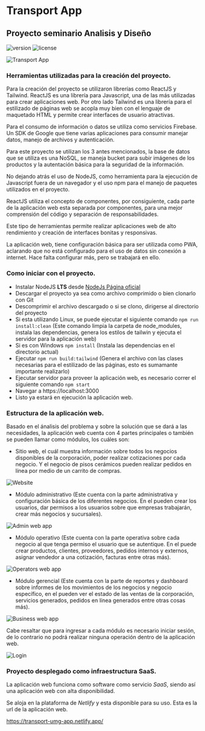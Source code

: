 # Transport App

## Proyecto seminario Analisis y Diseño

![version](https://img.shields.io/badge/version-1.1.0-blue.svg) ![license](https://img.shields.io/badge/license-MIT-blue.svg)

![Transport App](https://i.imgur.com/HBhU6kL.png)

### Herramientas utilizadas para la creación del proyecto.

Para la creación del proyecto se utilizaron librerías como ReactJS y Tailwind. ReactJS es una librería para Javascript, una de las más utilizadas para crear aplicaciones web. Por otro lado Tailwind es una librería para el estilizado de páginas web se acopla muy bien con el lenguaje de maquetado HTML y permite crear interfaces de usuario atractivas.

Para el consumo de información o datos se utiliza como servicios Firebase. Un SDK de Google que tiene varias aplicaciones para consumir manejar datos, manejo de archivos y autenticación. 

Para este proyecto se utilizan los 3 antes mencionados, la base de datos que se utiliza es una NoSQL, se maneja bucket para subir imágenes de los productos y la autentación básica para la seguridad de la información.

No dejando atrás el uso de NodeJS, como herramienta para la ejecución de Javascript fuera de un navegador y el uso npm para el manejo de paquetes utilizados en el proyecto.

ReactJS utiliza el concepto de componentes, por consiguiente, cada parte de la aplicación web esta separada por componentes, para una mejor comprensión del código y separación de responsabilidades.

Este tipo de herramientas permite realizar aplicaciones web de alto rendimiento y creación de interfaces bonitas y responsivas.

La aplicación web, tiene configuración básica para ser utilizada como PWA, aclarando que no está configurado para el uso de datos sin conexión a internet. Hace falta configurar más, pero se trabajará en ello.

### Como iniciar con el proyecto.

- Instalar NodeJS **LTS** desde <a href="https://nodejs.org/en/?ref=creativetim">NodeJs Página oficial</a>
- Descargar el proyecto ya sea como archivo comprimido o bien clonarlo con Git
- Descomprimir el archivo descargado o si se clono, dirigerse al directorio del proyecto
- Si esta utilizando Linux, se puede ejecutar el siguiente comando `npm run install:clean` (Este comando limpia la carpeta de node_modules, instala las dependencias, genera los estilos de tailwin y ejecuta el servidor para la aplicación web)
- Si es con Windows `npm install` (Instala las dependencias en el directorio actual)
- Ejecutar `npm run build:tailwind` (Genera el archivo con las clases necesarias para el estilizado de las páginas, esto es sumamante importante realizarlo)
- Ejecutar servidor para proveer la aplicación web, es necesario correr el siguiente comando `npm start`
- Navegar a https://localhost:3000
- Listo ya estará en ejecución la aplicación web.

### Estructura de la aplicación web.

Basado en el ánalisis del problema y sobre la solución que se dará a las necesidades, la aplicación web cuenta con 4 partes principales o también se pueden llamar como módulos, los cuáles son:

- Sitio web, el cuál muestra información sobre todos los negocios disponibles de la corporación, poder realizar cotizaciones por cada negocio. Y el negocio de pisos cerámicos pueden realizar pedidos en línea por medio de un carrito de compras.

![Website](https://i.imgur.com/mVr4whZ.png)

- Módulo administrativo (Este cuenta con la parte administrativa y configuración básica de los diferentes negocios. En el pueden crear los usuarios, dar permisos a los usuarios sobre que empresas trabajarán, crear más negocios y sucursales).

![Admin web app](https://i.imgur.com/KGRJhuM.png)

- Módulo operativo (Este cuenta con la parte operativa sobre cada negocio al que tenga permiso el usuario que se autentique. En el puede crear productos, clientes, proveedores, pedidos internos y externos, asignar vendedor a una cotización, facturas entre otras más).

![Operators web app](https://i.imgur.com/KAaoyg4.png)

- Módulo gerencial (Este cuenta con la parte de reportes y dashboard sobre informes de los movimientos de los negocios y negocio específico, en el pueden ver el estado de las ventas de la corporación, servicios generados, pedidos en línea generados entre otras cosas más).

![Business web app](https://i.imgur.com/tQJKJ6j.png)

Cabe resaltar que para ingresar a cada módulo es necesario iniciar sesión, de lo contrario no podrá realizar ninguna operación dentro de la aplicación web.

![Login](https://i.imgur.com/UWhiBQH.png)

### Proyecto desplegado como infraestructura SaaS.

La aplicación web funciona como software como servicio *SaaS*, siendo así una aplicación web con alta disponibilidad.

Se aloja en la plataforma de *Netlify* y esta disponible para su uso. Esta es la url de la aplicación web.

https://transport-umg-app.netlify.app/